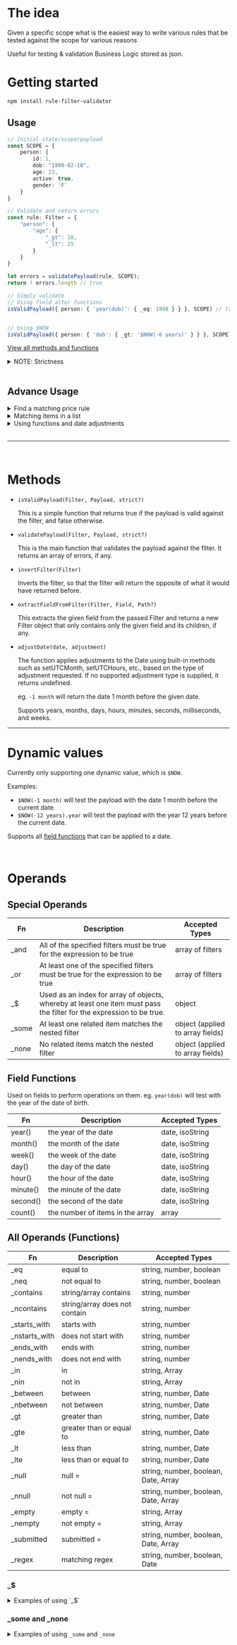 # The idea

Given a specific scope what is the easiest way to write various rules that be tested against the scope for various reasons

Useful for testing & validation Business Logic stored as json.



# Getting started

`npm install rule-filter-validator`


## Usage
```ts
// Initial state/scope/payload
const SCOPE = {
    person: {
        id: 1,
        dob: "1998-02-18",
        age: 23,
        active: true,
        gender: 'F'
    }
}
```

```ts
// Validate and return errors
const rule: Filter = {
    "person": {
        "age": {
            "_gt": 18,
            "_lt": 25
        }
    }
}

let errors = validatePayload(rule, SCOPE);
return ! errors.length // true
```

```ts
// Simply validate
// Using field alter functions
isValidPayload({ person: { 'year(dob)': { _eq: 1998 } } }, SCOPE) // true


// Using $NOW
isValidPayload({ person: { 'dob': { _gt: '$NOW(-6 years)' } } }, SCOPE) // false
```

[View all methods and functions](#methods)

<details>
<summary>NOTE: Strictness</summary>

By default tests are case and type insensitive, meaning:

| Rule | Fn | Scope | Result |
| ---- | ----- | ----- | ------ |
| 1 | _eq | '1' | true
| 'ABC' | _eq | 'abc' | true
| 'zxc3' | _contains | 3 | true
| 'zxc3' | _contains | 'ZXC' | true

Calling `validatePayload(filter, payload, [strict = false])` with strict = true will make the validator to be case and type sensitive.

| Rule | Fn | Scope | Result |
| ---- | ----- | ----- | ------ |
| 1 | _eq | '1' | false
| 'ABC' | _eq | 'abc' | false
| 'zxc3' | _contains | 3 | true
| 'zxc3' | _contains | 'ZXC' | false

**_contains** always compares as strings and is therefore not type sensitive
</details>

<br/>

## Advance Usage

<details>
<summary>Find a matching price rule</summary>

```ts
const prices = [
    {
        label: 'Child price'
        price: 100,
        logic: {
            "person": {
                "age": {
                    "_lt": 18
                }
            }
        }
    },
    {
        label: 'Adult price'
        price: 200,
        logic: {
            "person": {
                "age": {
                    "_gte": 18
                }
            }
        }
    }
]

const scope = getUserScope(); // You implement this.

const priceToPay = prices.find(({ price, logic }) => {
    let e = validatePayload(logic, scope)
    return ! e.length
})
```
</details>

<details>
<summary>Matching items in a list</summary>

```ts
const filter: Filter = {
    _or: [{
        permissions: {
            _$: {
                action: {
                    _eq: 'update',
                },
                collection: {
                    _eq: 'membership',
                },
                fields: {
                    _contains: 'status',
                },
            },
        },
    },
    {
        role: {
            _eq: 'admin',
        },
    }],
};

const scope = {
    role: 'author',
    permissions: [
        {
            action: 'create',
            collection: 'membership',
            fields: ['person', 'status'],
        },
        {
            action: 'read',
            collection: 'membership',
            fields: ['id', 'person', 'status'],
        },
        {action: 'update', collection: 'membership', fields: ['status']},
    ],
};

const canAccess = validatePayload(filter, scope, strict?).length === 0
```
</details>

<details>
<summary>Using functions and date adjustments</summary>
    
```ts
// passes
validatePayload(
    { person: {'year(dob)': {_eq: 2009}} },
    { person: { dob: '2009-02-18' } }
);

// passes (IF the year is currently 2021)
validatePayload(
    { person: {'year(dob)': {_eq: '$NOW(-12 years).year'}} },
    { person: { dob: '2009-02-19' } }
);
```
</details>
<br/>
<hr/>
<br/>

# Methods

- `isValidPayload(Filter, Payload, strict?)`

    This is a simple function that returns true if the payload is valid against the filter, and false otherwise.

- `validatePayload(Filter, Payload, strict?)`

    This is the main function that validates the payload against the filter. It returns an array of errors, if any.

- `invertFilter(Filter)`
 
    Inverts the filter, so that the filter will return the opposite of what it would have returned before.

- `extractFieldFromFilter(Filter, Field, Path?)`

    This extracts the given field from the passed Filter and returns a new Filter object that only contains only the given field and its children, if any.

- `adjustDate(date, adjustment)`

    The function applies adjustments to the Date using built-in methods such as setUTCMonth, setUTCHours, etc., based on the type of adjustment requested. If no supported adjustment type is supplied, it returns undefined.
    
    eg. `-1 month` will return the date 1 month before the given date.
    
    Supports years, months, days, hours, minutes, seconds, milliseconds, and weeks.

---

# Dynamic values

Currently only supporting one dynamic value, which is `$NOW`.

Examples:
 - `$NOW(-1 month)` will test the payload with the date 1 month before the current date.
 - `$NOW(-12 years).year` will test the payload with the year 12 years before the current date.

Supports all [field functions](#Field-Functions) that can be applied to a date.

<br/>

# Operands

## Special Operands

| Fn | Description | Accepted Types |
| ---- | ----- | ----- |
| _and | All of the specified filters must be true for the expression to be true | array of filters
| _or | At least one of the specified filters must be true for the expression to be true | array of filters
| _$ | Used as an index for array of objects, whereby at least one item must pass the filter for the expression to be true.  | object
| _some | At least one related item matches the nested filter | object (applied to array fields)
| _none | No related items match the nested filter | object (applied to array fields)

## Field Functions

Used on fields to perform operations on them.
eg. `year(dob)` will test with the year of the date of birth.

| Fn | Description | Accepted Types |
| ---- | ----- | ----- |
| year() | the year of the date | date, isoString
| month() | the month of the date | date, isoString
| week() | the week of the date | date, isoString
| day() | the day of the date | date, isoString
| hour() | the hour of the date | date, isoString
| minute() | the minute of the date | date, isoString
| second() | the second of the date | date, isoString
| count() | the number of items in the array | array


## All Operands (Functions)

| Fn | Description | Accepted Types |
| ---- | ----- | ----- |
| _eq | equal to | string, number, boolean
| _neq | not equal to | string, number, boolean
| _contains | string/array contains | string, number
| _ncontains | string/array does not contain | string, number
| _starts_with | starts with | string, number
| _nstarts_with | does not start with | string, number
| _ends_with | ends with | string, number
| _nends_with | does not end with | string, number
| _in | in | string, Array
| _nin | not in | string, Array
| _between | between | string, number, Date
| _nbetween | not between | string, number, Date
| _gt | greater than | string, number, Date
| _gte | greater than or equal to | string, number, Date
| _lt | less than | string, number, Date
| _lte | less than or equal to | string, number, Date
| _null | null = | string, number, boolean, Date, Array
| _nnull | not null = | string, number, boolean, Date, Array
| _empty | empty = | string, Array
| _nempty | not empty = | string, Array
| _submitted | submitted = | string, number, boolean, Date, Array
| _regex | matching regex | string, number, boolean, Date


### _$

<details>
<summary>Examples of using `_$`</summary>

Given the following data record:
```ts
const data = {
    colors: [{
        name: 'red',
        hex: '#ff0000',
    }, {
        name: 'green',
        hex: '#00ff00',
    }, {
        name: 'blue',
        hex: '#0000ff',
    }]
};
```

The following filter will pass:
```ts
{
    colors: {
        _$: {
            name: {
                _eq: 'red',
            },
        },
    },
}
```

And the following will fail:
```ts
{
    colors: {
        _$: {
            name: {
                _eq: 'yellow',
            },
        },
    },
}
```

You could also have multiple properties that have to match
```ts
// Will pass
{
    colors: {
        _$: {
            name: {
                _eq: 'red',
            },
            hex: {
                _eq: '#ff0000',
            },
        },
    },
}

// Will fail
{
    colors: {
        _$: {
            name: {
                _eq: 'red',
            },
            hex: {
                _eq: '#ff4444',
            },
        },
    },
};
```
</details>

### _some and _none

<details>
<summary>Examples of using <code>_some</code> and <code>_none</code></summary>

Given the following data record:

```ts
const data = {
    categories: [
        { id: 1, name: 'Tech' },
        { id: 2, name: 'Recipe' },
        { id: 3, name: 'Travel' },
    ],
};
```

Match items where at least one related item satisfies the nested condition using <code>_some</code>:

```ts
{
    categories: {
        _some: {
            name: {
                _eq: 'Recipe',
            },
        },
    },
}
```

Match items where none of the related items satisfy the nested condition using <code>_none</code>:

```ts
{
    categories: {
        _none: {
            name: {
                _eq: 'Recipe',
            },
        },
    },
}
```

Notes:
- <code>_some</code> and <code>_none</code> apply to array (one-to-many or many-to-many) fields only.
- They behave similarly to <code>_$</code>, but provide explicit existential semantics (some vs none).

</details>